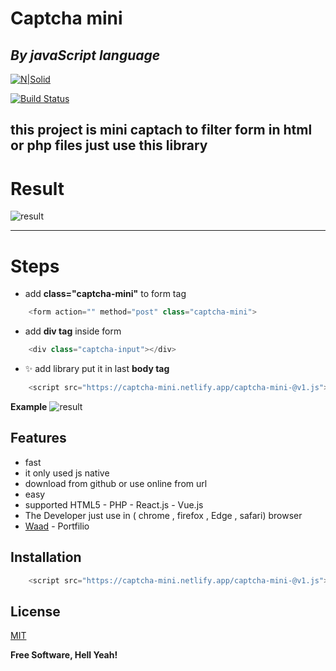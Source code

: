 # Captcha mini 
## _By javaScript language_

[![N|Solid](https://cldup.com/dTxpPi9lDf.thumb.png)](https://nodesource.com/products/nsolid)

[![Build Status](https://travis-ci.org/joemccann/dillinger.svg?branch=master)](https://waad.netlify.app/)

this project is mini captach to filter form in html or php files
just use this library
 ---
 # Result
![result](https://captcha-mini.netlify.app/result.jpg)

---

 # Steps
 

- add **class="captcha-mini"** to form tag
```js
    <form action="" method="post" class="captcha-mini">
````
- add **div tag** inside form **<div class="captcha-input"></div>**
```js
    <div class="captcha-input"></div>
````
- ✨ add library put it in last **body tag**
```js
    <script src="https://captcha-mini.netlify.app/captcha-mini-@v1.js"></script>
````
**Example**
![result](https://captcha-mini.netlify.app/captcha.jpg)

## Features

- fast
- it only used js native
- download from github or use online from url
- easy
- supported HTML5 - PHP - React.js - Vue.js
- The Developer just use in ( chrome , firefox , Edge , safari) browser
- [Waad](https://waad.netlify.app/) - Portfilio

## Installation
```js
    <script src="https://captcha-mini.netlify.app/captcha-mini-@v1.js"></script>
````






## License

[MIT](https://opensource.org/licenses/MIT)

**Free Software, Hell Yeah!**
